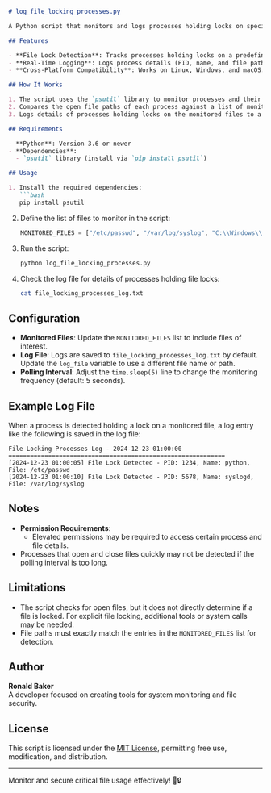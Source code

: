 ```markdown
# log_file_locking_processes.py

A Python script that monitors and logs processes holding locks on specific files. This tool helps in identifying processes that are using critical or sensitive files, which may be useful for debugging or security auditing.

## Features

- **File Lock Detection**: Tracks processes holding locks on a predefined list of critical files.
- **Real-Time Logging**: Logs process details (PID, name, and file path) with timestamps.
- **Cross-Platform Compatibility**: Works on Linux, Windows, and macOS.

## How It Works

1. The script uses the `psutil` library to monitor processes and their open files.
2. Compares the open file paths of each process against a list of monitored files.
3. Logs details of processes holding locks on the monitored files to a log file and optionally prints them to the console.

## Requirements

- **Python**: Version 3.6 or newer
- **Dependencies**:
  - `psutil` library (install via `pip install psutil`)

## Usage

1. Install the required dependencies:
   ```bash
   pip install psutil
   ```

2. Define the list of files to monitor in the script:
   ```python
   MONITORED_FILES = ["/etc/passwd", "/var/log/syslog", "C:\\Windows\\System32\\config\\SAM"]
   ```

3. Run the script:
   ```bash
   python log_file_locking_processes.py
   ```

4. Check the log file for details of processes holding file locks:
   ```bash
   cat file_locking_processes_log.txt
   ```

## Configuration

- **Monitored Files**: Update the `MONITORED_FILES` list to include files of interest.
- **Log File**: Logs are saved to `file_locking_processes_log.txt` by default. Update the `log_file` variable to use a different file name or path.
- **Polling Interval**: Adjust the `time.sleep(5)` line to change the monitoring frequency (default: 5 seconds).

## Example Log File

When a process is detected holding a lock on a monitored file, a log entry like the following is saved in the log file:

```
File Locking Processes Log - 2024-12-23 01:00:00
============================================================
[2024-12-23 01:00:05] File Lock Detected - PID: 1234, Name: python, File: /etc/passwd
[2024-12-23 01:00:10] File Lock Detected - PID: 5678, Name: syslogd, File: /var/log/syslog
```

## Notes

- **Permission Requirements**:
  - Elevated permissions may be required to access certain process and file details.
- Processes that open and close files quickly may not be detected if the polling interval is too long.

## Limitations

- The script checks for open files, but it does not directly determine if a file is locked. For explicit file locking, additional tools or system calls may be needed.
- File paths must exactly match the entries in the `MONITORED_FILES` list for detection.

## Author

**Ronald Baker**  
A developer focused on creating tools for system monitoring and file security.

## License

This script is licensed under the [MIT License](LICENSE), permitting free use, modification, and distribution.

---

Monitor and secure critical file usage effectively! 📂🔒
```